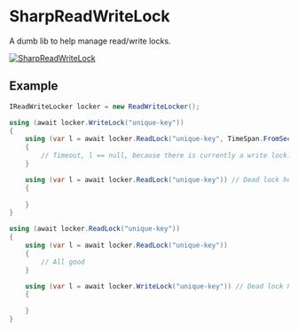 # SharpReadWriteLock

A dumb lib to help manage read/write locks.

[![SharpReadWriteLock](https://img.shields.io/nuget/v/SharpReadWriteLock.svg?style=flat-square&label=SharpReadWriteLock)](http://www.nuget.org/packages/SharpReadWriteLock/)

## Example

```csharp
IReadWriteLocker locker = new ReadWriteLocker();

using (await locker.WriteLock("unique-key"))
{
    using (var l = await locker.ReadLock("unique-key", TimeSpan.FromSeconds(10)))
    {
        // Timeout, l == null, because there is currently a write lock.
    }

    using (var l = await locker.ReadLock("unique-key")) // Dead lock here.
    {
        
    }
}

using (await locker.ReadLock("unique-key"))
{
    using (var l = await locker.ReadLock("unique-key"))
    {
        // All good
    }

    using (var l = await locker.WriteLock("unique-key")) // Dead lock here, someone is currently reading.
    {
        
    }
}
```